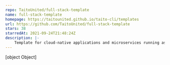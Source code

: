 ```yaml
---
repo: TaitoUnited/full-stack-template
name: full-stack-template
homepage: https://taitounited.github.io/taito-cli/templates
url: https://github.com/TaitoUnited/full-stack-template
stars: 38
starredAt: 2021-09-24T21:48:24Z
description: |-
    Template for cloud-native applications and microservices running as containers/functions on Kubernetes, Docker Compose, or cloud. You can choose the stack during project creation.
---
```


[object Object]
